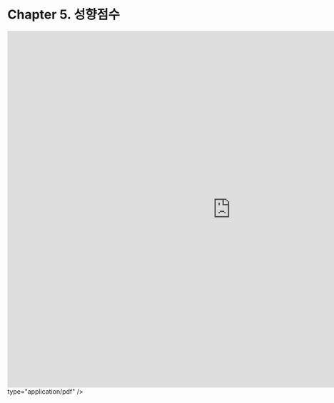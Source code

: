 # Chapter 5. 성향점수

<embed src="https://github.com/CausalInferenceLab/Smart_Causal_Inference/blob/main/book/docs/Chapter5.pdf" width="1000px" height="800px" /> type="application/pdf" />